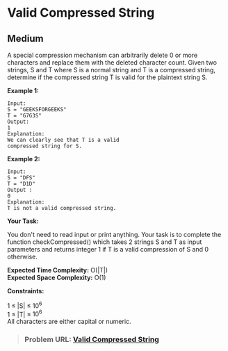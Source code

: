 # **Valid Compressed String**

## **Medium**

A special compression mechanism can arbitrarily delete 0 or more characters and replace them with the deleted character count.
Given two strings, S and T where S is a normal string and T is a compressed string, determine if the compressed string  T is valid for the plaintext string S. 
   
**Example 1:**

```
Input:
S = "GEEKSFORGEEKS"
T = "G7G3S"
Output:
1
Explanation:
We can clearly see that T is a valid 
compressed string for S.
```

**Example 2:**

```
Input:
S = "DFS"
T = "D1D"
Output :
0
Explanation:
T is not a valid compressed string.
```

**Your Task:**  

You don't need to read input or print anything. Your task is to complete the function checkCompressed() which takes 2 strings S and T as input parameters and returns integer 1 if T is a valid compression of S and 0 otherwise.

**Expected Time Complexity:** O(|T|)  
**Expected Space Complexity:** O(1)    

**Constraints:**

1 ≤ |S| ≤ $10^6$  
1 ≤ |T| ≤ $10^6$  
All characters are either capital or numeric.     

> ### **Problem URL: [Valid Compressed String](https://practice.geeksforgeeks.org/problems/13eb74f1c80bc67d526a69b8276f6cad1b8c3401/1)**
